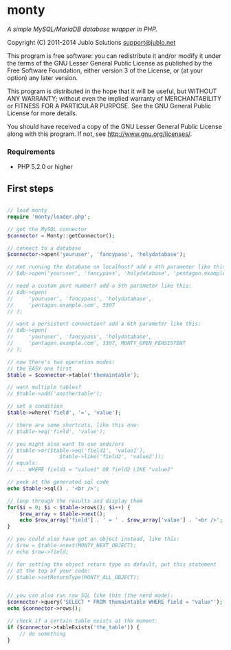 monty
=====
*A simple MySQL/MariaDB database wrapper in PHP.*

Copyright (C) 2011-2014 Jublo Solutions <support@jublo.net>

This program is free software: you can redistribute it and/or modify
it under the terms of the GNU Lesser General Public License as published
by the Free Software Foundation, either version 3 of the License, or
(at your option) any later version.

This program is distributed in the hope that it will be useful,
but WITHOUT ANY WARRANTY; without even the implied warranty of
MERCHANTABILITY or FITNESS FOR A PARTICULAR PURPOSE.  See the
GNU General Public License for more details.

You should have received a copy of the GNU Lesser General Public License
along with this program.  If not, see <http://www.gnu.org/licenses/>.

### Requirements

- PHP 5.2.0 or higher


First steps
-----------

```php

// load monty
require 'monty/loader.php';

// get the MySQL connector
$connector = Monty::getConnector();

// connect to a database
$connector->open('youruser', 'fancypass', 'holydatabase');

// not running the database on localhost? add a 4th parameter like this:
// $db->open('youruser', 'fancypass', 'holydatabase', 'pentagon.example.com');

// need a custom port number? add a 5th parameter like this:
// $db->open(
//     'youruser', 'fancypass', 'holydatabase',
//     'pentagon.example.com', 3307
// );

// want a persistent connection? add a 6th parameter like this:
// $db->open(
//     'youruser', 'fancypass', 'holydatabase',
//     'pentagon.example.com', 3307, MONTY_OPEN_PERSISTENT
// );

// now there's two operation modes:
// the EASY one first
$table = $connector->table('themaintable');

// want multiple tables?
// $table->add('anothertable');

// set a condition
$table->where('field', '=', 'value');

// there are some shortcuts, like this one:
// $table->eq('field', 'value');

// you might also want to use ands/ors
// $table->or($table->eq('field1', 'value1'),
//               $table->like('field2', 'value2'));
// equals:
// ... WHERE field1 = "value1" OR field2 LIKE "value2"

// peek at the generated sql code
echo $table->sql() . '<br />';

// loop through the results and display them
for($i = 0; $i < $table->rows(); $i++) {
    $row_array = $table->next();
    echo $row_array['field'] . ' = ' . $row_array['value'] . '<br />';
}

// you could also have got an object instead, like this:
// $row = $table->next(MONTY_NEXT_OBJECT);
// echo $row->field;

// for setting the object return type as default, put this statement
// at the top of your code:
// $table->setReturnType(MONTY_ALL_OBJECT);


// you can also run raw SQL like this (the nerd mode):
$connector->query('SELECT * FROM themaintable WHERE field = "value"');
echo $connector->rows();

// check if a certain table exists at the moment:
if ($connector->tableExists('the_table')) {
    // do something
}

```
